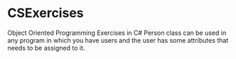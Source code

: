 # CSExercises
Object Oriented Programming Exercises in C#
Person class can be used in any program in which you have users and the user has some attributes that needs to be assigned to it.
